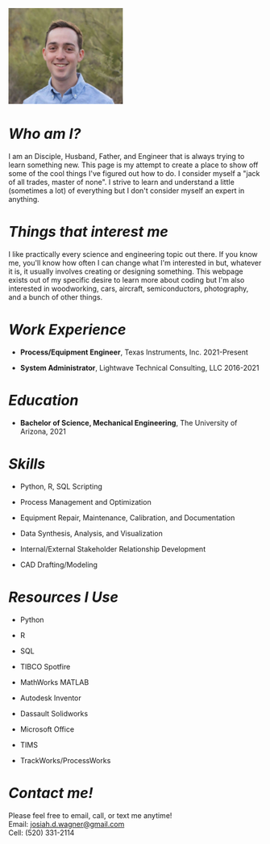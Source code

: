 
![Me](/pfp.PNG "Me, with a beautifully blurred Palo Verde tree in the background")

# _Who am I?_

I am an Disciple, Husband, Father, and Engineer that is always trying to learn something new. This page is my attempt to
create a place to show off some of the cool things I've figured out how to do. I consider myself a "jack of all trades, 
master of none". I strive to learn and understand a little (sometimes a lot) of everything but I don't consider myself 
an expert in anything.

# _Things that interest me_

I like practically every science and engineering topic out there. If you know me, you'll know how often I can change what
I'm interested in but, whatever it is, it usually involves creating or designing something. This webpage exists out of my
specific desire to learn more about coding but I'm also interested in woodworking, cars, aircraft, semiconductors, 
photography, and a bunch of other things.

# _Work Experience_

- **Process/Equipment Engineer**, Texas Instruments, Inc. 2021-Present

- **System Administrator**, Lightwave Technical Consulting, LLC 2016-2021

# _Education_

- **Bachelor of Science, Mechanical Engineering**, The University of Arizona, 2021

# _Skills_

- Python, R, SQL Scripting

- Process Management and Optimization

- Equipment Repair, Maintenance, Calibration, and Documentation

- Data Synthesis, Analysis, and Visualization

- Internal/External Stakeholder Relationship Development

- CAD Drafting/Modeling

# _Resources I Use_

- Python

- R

- SQL

- TIBCO Spotfire

- MathWorks MATLAB

- Autodesk Inventor

- Dassault Solidworks

- Microsoft Office

- TIMS

- TrackWorks/ProcessWorks

# _Contact me!_

Please feel free to email, call, or text me anytime!  
Email: josiah.d.wagner@gmail.com  
Cell: (520) 331-2114